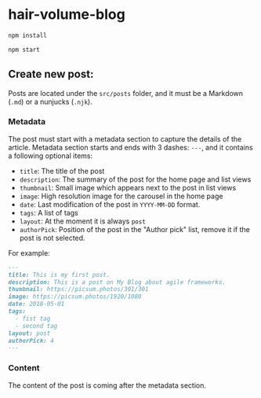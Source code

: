 # hair-volume-blog

```bash
npm install

npm start
```

## Create new post:

Posts are located under the `src/posts` folder, and it must be a Markdown 
(`.md`) or a nunjucks (`.njk`). 

### Metadata

The post must start with a metadata section to capture the details of the
article. Metadata section starts and ends with 3 dashes: `---`, and it 
contains a following optional items:

- `title`: The title of the post
- `description`: The summary of the post for the home page and list views
- `thumbnail`: Small image which appears next to the post in list views
- `image`: High resolution image for the carousel in the home page 
- `date`: Last modification of the post in `YYYY-MM-DD` format.
- `tags`: A list of tags
- `layout`: At the moment it is always `post`
- `authorPick`: Position of the post in the "Author pick" list, remove it
  if the post is not selected. 

For example:
```markdown
---
title: This is my first post.
description: This is a post on My Blog about agile frameworks.
thumbnail: https://picsum.photos/301/301
image: https://picsum.photos/1920/1080
date: 2018-05-01
tags:
  - fist tag
  - second tag
layout: post 
authorPick: 4
---
```

### Content

The content of the post is coming after the metadata section. 
